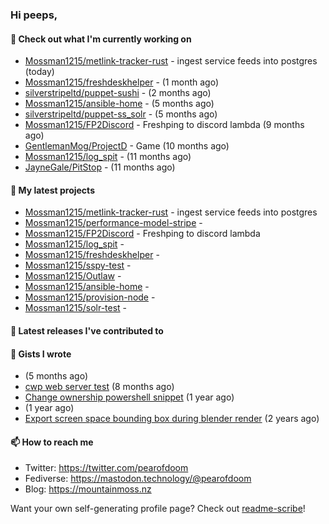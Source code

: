 ### Hi peeps,

#### 👷 Check out what I'm currently working on

- [Mossman1215/metlink-tracker-rust](https://github.com/Mossman1215/metlink-tracker-rust) - ingest service feeds into postgres (today)
- [Mossman1215/freshdeskhelper](https://github.com/Mossman1215/freshdeskhelper) -  (1 month ago)
- [silverstripeltd/puppet-sushi](https://github.com/silverstripeltd/puppet-sushi) -  (2 months ago)
- [Mossman1215/ansible-home](https://github.com/Mossman1215/ansible-home) -  (5 months ago)
- [silverstripeltd/puppet-ss_solr](https://github.com/silverstripeltd/puppet-ss_solr) -  (5 months ago)
- [Mossman1215/FP2Discord](https://github.com/Mossman1215/FP2Discord) - Freshping to discord lambda (9 months ago)
- [GentlemanMog/ProjectD](https://github.com/GentlemanMog/ProjectD) - Game (10 months ago)
- [Mossman1215/log_spit](https://github.com/Mossman1215/log_spit) -  (11 months ago)
- [JayneGale/PitStop](https://github.com/JayneGale/PitStop) -  (11 months ago)

#### 🌱 My latest projects

- [Mossman1215/metlink-tracker-rust](https://github.com/Mossman1215/metlink-tracker-rust) - ingest service feeds into postgres
- [Mossman1215/performance-model-stripe](https://github.com/Mossman1215/performance-model-stripe) - 
- [Mossman1215/FP2Discord](https://github.com/Mossman1215/FP2Discord) - Freshping to discord lambda
- [Mossman1215/log_spit](https://github.com/Mossman1215/log_spit) - 
- [Mossman1215/freshdeskhelper](https://github.com/Mossman1215/freshdeskhelper) - 
- [Mossman1215/sspy-test](https://github.com/Mossman1215/sspy-test) - 
- [Mossman1215/Outlaw](https://github.com/Mossman1215/Outlaw) - 
- [Mossman1215/ansible-home](https://github.com/Mossman1215/ansible-home) - 
- [Mossman1215/provision-node](https://github.com/Mossman1215/provision-node) - 
- [Mossman1215/solr-test](https://github.com/Mossman1215/solr-test) - 

#### 🔭 Latest releases I've contributed to


#### 📓 Gists I wrote

- [](https://gist.github.com/dc3c25dd419a4bbe16502daf60de4931) (5 months ago)
- [cwp web server test](https://gist.github.com/7e3889b2abed3be38c80f83ba7d231eb) (8 months ago)
- [Change ownership powershell snippet](https://gist.github.com/61b61f25eb5da5cba82ab4829302e376) (1 year ago)
- [](https://gist.github.com/172e08c3d70d74c62c4a5f10aaeef290) (1 year ago)
- [Export screen space bounding box during blender render](https://gist.github.com/c0b4f010073ddf2023364be90766229c) (2 years ago)

#### 📫 How to reach me

- Twitter: https://twitter.com/pearofdoom
- Fediverse: https://mastodon.technology/@pearofdoom
- Blog: https://mountainmoss.nz

Want your own self-generating profile page? Check out [readme-scribe](https://github.com/muesli/readme-scribe)!
